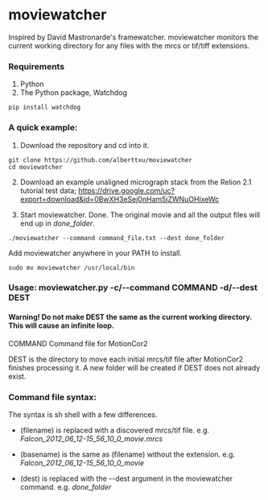 # moviewatcher
Inspired by David Mastronarde's framewatcher. moviewatcher monitors the current working directory for any files with the mrcs or tif/tiff extensions.


### Requirements
1. Python
2. The Python package, Watchdog
```
pip install watchdog
```


### A quick example:

1. Download the repository and cd into it.
```
git clone https://github.com/alberttxu/moviewatcher
cd moviewatcher
```
2. Download an example unaligned micrograph stack from the Relion 2.1 tutorial test data; https://drive.google.com/uc?export=download&id=0BwXH3eSej0nHam5jZWNuOHlxeWc

3. Start moviewatcher. Done. The original movie and all the output files will end up in *done_folder*.
```
./moviewatcher --command command_file.txt --dest done_folder
```
Add moviewatcher anywhere in your PATH to install.
```
sudo mv moviewatcher /usr/local/bin
```


### Usage: moviewatcher.py -c/--command COMMAND -d/--dest DEST
#### Warning! Do not make DEST the same as the current working directory. This will cause an infinite loop.

COMMAND  Command file for MotionCor2

DEST     is the directory to move each initial mrcs/tif file after MotionCor2 finishes processing it. A new folder will be created if DEST does not already exist.

### Command file syntax:

The syntax is sh shell with a few differences.

  - (filename)  is replaced with a discovered mrcs/tif file. e.g. *Falcon_2012_06_12-15_56_10_0_movie.mrcs*

  - (basename)  is the same as (filename) without the extension. e.g. *Falcon_2012_06_12-15_56_10_0_movie*

  - (dest)      is replaced with the --dest argument in the moviewatcher command. e.g. *done_folder*
